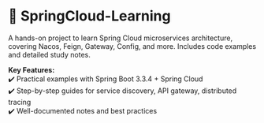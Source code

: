 # 🚀 SpringCloud-Learning
A hands-on project to learn Spring Cloud microservices architecture, covering Nacos, Feign, Gateway, Config, and more. Includes code examples and detailed study notes. 

**Key Features:**  
✔️ Practical examples with Spring Boot 3.3.4 + Spring Cloud  
✔️ Step-by-step guides for service discovery, API gateway, distributed tracing  
✔️ Well-documented notes and best practices  

